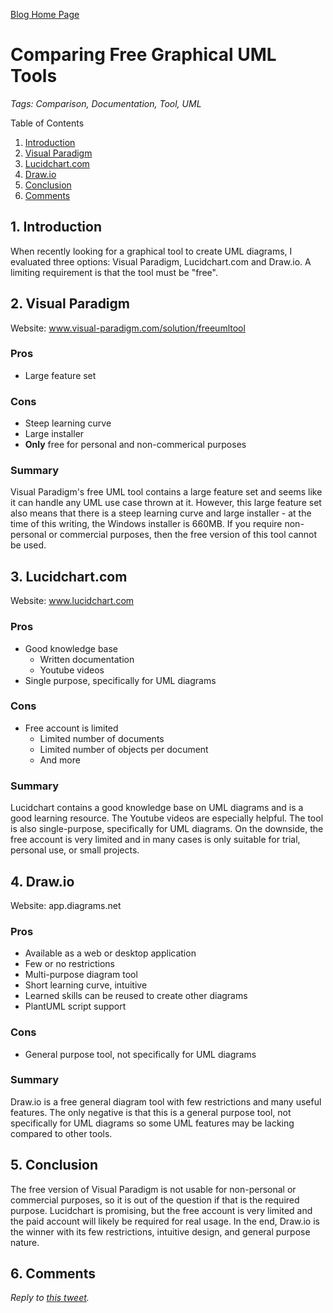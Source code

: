 [Blog Home Page](../../README.md)

# Comparing Free Graphical UML Tools

_Tags: Comparison, Documentation, Tool, UML_

Table of Contents
1. [Introduction](#introduction)
2. [Visual Paradigm](#visual)
3. [Lucidchart.com](#lucid)
4. [Draw.io](#draw)
5. [Conclusion](#conclusion)
6. [Comments](#comments)

##  1. <a name='introduction'></a>Introduction

When recently looking for a graphical tool to create UML diagrams, I evaluated three options: Visual Paradigm, Lucidchart.com and Draw.io. A limiting requirement is that the tool must be "free".

## 2. <a name='visual'></a>Visual Paradigm
Website: www.visual-paradigm.com/solution/freeumltool

### Pros
* Large feature set

### Cons
* Steep learning curve
* Large installer
* **Only** free for personal and non-commerical purposes

### Summary
Visual Paradigm's free UML tool contains a large feature set and seems like it can handle any UML use case thrown at it. However, this large feature set also means that there is a steep learning curve and large installer - at the time of this writing, the Windows installer is 660MB. If you require non-personal or commercial purposes, then the free version of this tool cannot be used.

## 3. <a name='lucid'></a>Lucidchart.com
Website: www.lucidchart.com

### Pros
* Good knowledge base
  * Written documentation
  * Youtube videos
* Single purpose, specifically for UML diagrams

### Cons
* Free account is limited
  * Limited number of documents
  * Limited number of objects per document
  * And more

### Summary
Lucidchart contains a good knowledge base on UML diagrams and is a good learning resource. The Youtube videos are especially helpful. The tool is also single-purpose, specifically for UML diagrams. On the downside, the free account is very limited and in many cases is only suitable for trial, personal use, or small projects.


## 4. <a name='draw'></a>Draw.io
Website: app.diagrams.net

### Pros
* Available as a web or desktop application
* Few or no restrictions
* Multi-purpose diagram tool
* Short learning curve, intuitive
* Learned skills can be reused to create other diagrams
* PlantUML script support

### Cons
* General purpose tool, not specifically for UML diagrams

### Summary
Draw.io is a free general diagram tool with few restrictions and many useful features. The only negative is that this is a general purpose tool, not specifically for UML diagrams so some UML features may be lacking compared to other tools.

## 5. <a name='conclusion'></a>Conclusion
The free version of Visual Paradigm is not usable for non-personal or commercial purposes, so it is out of the question if that is the required purpose. Lucidchart is promising, but the free account is very limited and the paid account will likely be required for real usage. In the end, Draw.io is the winner with its few restrictions, intuitive design, and general purpose nature.

## 6. <a name='comments'></a>Comments
_Reply to [this tweet]()._